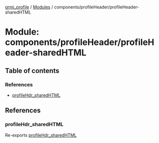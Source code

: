 [grmj_profile](../README.md) / [Modules](../modules.md) / components/profileHeader/profileHeader-sharedHTML

# Module: components/profileHeader/profileHeader-sharedHTML

## Table of contents

### References

- [profileHdr\_sharedHTML](components_profileHeader_profileHeader_sharedHTML-1.md#profilehdr_sharedhtml)

## References

### profileHdr\_sharedHTML

Re-exports [profileHdr_sharedHTML](../interfaces/interfaces_interfaces.profileHdr_sharedHTML.md)
